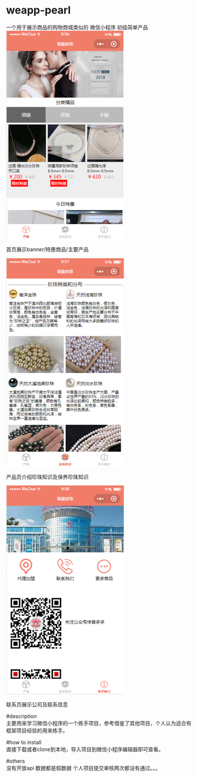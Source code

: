 # weapp-pearl
一个用于展示商品的购物商城类似的 微信小程序 初级简单产品<br/>
![这里应该展示的是首页图片](https://github.com/hellodr333/images/blob/master/pearl-store/index.png)<br/>

首页展示banner/特惠商品/主要产品

![这里应该展示的是珍珠知识](https://github.com/hellodr333/images/blob/master/pearl-store/product.png)<br/>

产品页介绍珍珠知识及保养珍珠知识

![这里应该展示的是公司信息及其他](https://github.com/hellodr333/images/blob/master/pearl-store/contact.png)<br/>

联系页展示公司及联系信息

#description<br/>
主要用来学习微信小程序的一个练手项目，参考借鉴了其他项目，个人认为适合有框架项目经验的用来练手。

#how to install <br/>
直接下载或者clone到本地，导入项目到微信小程序编辑器即可查看。

#others<br/>
没有开放api  数据都是假数据
个人项目提交审核两次都没有通过。。。

